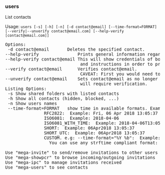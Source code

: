 ### users
List contacts

Usage: `users [-s] [-h] [-n] [-d contact@email] [--time-format=FORMAT] [--verify|--unverify contact@email.com] [--help-verify [contact@email.com]]`
<pre>
Options:
 -d	contact@email   	Deletes the specified contact.
--help-verify              	Prints general information regarding contact verification.
--help-verify contact@email	This will show credentials of both own user and contact
                           	 and instructions in order to proceed with the verifcation.
--verify contact@email     	Verifies contact@email.
                           	 CAVEAT: First you would need to manually ensure credentials match!
--unverify contact@email   	Sets contact@email as no longer verified. New shares with that user
                           	 will require verification.
Listing Options:
 -s	Show shared folders with listed contacts
 -h	Show all contacts (hidden, blocked, ...)
 -n	Show users names
 --time-format=FORMAT	show time in available formats. Examples:
               RFC2822:  Example: Fri, 06 Apr 2018 13:05:37 +0200
               ISO6081:  Example: 2018-04-06
               ISO6081_WITH_TIME:  Example: 2018-04-06T13:05:37
               SHORT:  Example: 06Apr2018 13:05:37
               SHORT_UTC:  Example: 06Apr2018 13:05:37
               CUSTOM. e.g: --time-format="%Y %b":  Example: 2018 Apr
                 You can use any strftime compliant format: http://www.cplusplus.com/reference/ctime/strftime/

Use "mega-invite" to send/remove invitations to other users
Use "mega-showpcr" to browse incoming/outgoing invitations
Use "mega-ipc" to manage invitations received
Use "mega-users" to see contacts
</pre>
